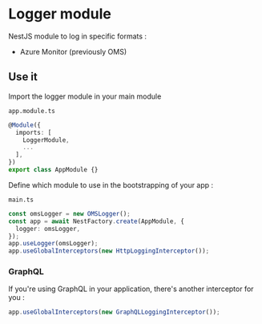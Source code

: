 # Logger module

NestJS module to log in specific formats :

- Azure Monitor (previously OMS)

## Use it

Import the logger module in your main module

`app.module.ts`

```typescript
@Module({
  imports: [
    LoggerModule,
    ...
  ],
})
export class AppModule {}
```

Define which module to use in the bootstrapping of your app :

`main.ts`

```typescript
const omsLogger = new OMSLogger();
const app = await NestFactory.create(AppModule, {
  logger: omsLogger,
});
app.useLogger(omsLogger);
app.useGlobalInterceptors(new HttpLoggingInterceptor());
```

### GraphQL

If you're using GraphQL in your application, there's another interceptor for you :

```typescript
app.useGlobalInterceptors(new GraphQLLoggingInterceptor());
```
